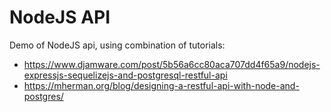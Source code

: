 # NodeJS API
Demo of NodeJS api, using combination of tutorials:
- https://www.djamware.com/post/5b56a6cc80aca707dd4f65a9/nodejs-expressjs-sequelizejs-and-postgresql-restful-api
- https://mherman.org/blog/designing-a-restful-api-with-node-and-postgres/
